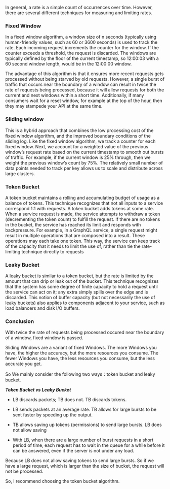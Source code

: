 In general, a rate is a simple count of occurrences over time. However, there are several different techniques for measuring and limiting rates.

### Fixed Window 
In a fixed window algorithm, a window size of n seconds (typically using human-friendly values, such as 60 or 3600 seconds) is used to track the rate. Each incoming request increments the counter for the window. If the counter exceeds a threshold, the request is discarded. The windows are typically defined by the floor of the current timestamp, so 12:00:03 with a 60 second window length, would be in the 12:00:00 window.

The advantage of this algorithm is that it ensures more recent requests gets processed without being starved by old requests. However, a single burst of traffic that occurs near the boundary of a window can result in twice the rate of requests being processed, because it will allow requests for both the current and next windows within a short time. Additionally, if many consumers wait for a reset window, for example at the top of the hour, then they may stampede your API at the same time.

### Sliding window
This is a hybrid approach that combines the low processing cost of the fixed window algorithm, and the improved boundary conditions of the sliding log. Like the fixed window algorithm, we track a counter for each fixed window. Next, we account for a weighted value of the previous window’s request rate based on the current timestamp to smooth out bursts of traffic. For example, if the current window is 25% through, then we weight the previous window’s count by 75%. The relatively small number of data points needed to track per key allows us to scale and distribute across large clusters.

### Token Bucket
A token bucket maintains a rolling and accumulating budget of usage as a balance of tokens. This technique recognizes that not all inputs to a service correspond 1:1 with requests. A token bucket adds tokens at some rate. When a service request is made, the service attempts to withdraw a token (decrementing the token count) to fulfill the request. If there are no tokens in the bucket, the service has reached its limit and responds with backpressure. For example, in a GraphQL service, a single request might result in multiple operations that are composed into a result. These operations may each take one token. This way, the service can keep track of the capacity that it needs to limit the use of, rather than tie the rate-limiting technique directly to requests

### Leaky Bucket
A leaky bucket is similar to a token bucket, but the rate is limited by the amount that can drip or leak out of the bucket. This technique recognizes that the system has some degree of finite capacity to hold a request until the service can act on it; any extra simply spills over the edge and is discarded. This notion of buffer capacity (but not necessarily the use of leaky buckets) also applies to components adjacent to your service, such as load balancers and disk I/O buffers.

### Conclusion

With twice the rate of requests being processed occured near the boundary of a window, fixed window is passed.

Sliding Windows are a variant of fixed Windows. The more Windows you have, the higher the accuracy, but the more resources you consume. The fewer Windows you have, the less resources you consume, but the less accurate you get.

So We mainly consider the following two ways：token bucket and leaky bucket.

***Token Bucket vs Leaky Bucket***

- LB discards packets; TB does not. TB discards tokens.

- LB sends packets at an average rate. TB allows for large bursts to be sent faster by speeding up the output.

- TB allows saving up tokens (permissions) to send large bursts. LB does not allow saving

- With LB, when there are a large number of burst requests in a short period of time, each request has to wait in the queue for a while before it can be answered, even if the server is not under any load.

Because LB does not allow saving tokens to send large bursts. So if we have a large request, which is larger than the size of bucket, the request will not be processed.

So, I recommend choosing the token bucket algorithm.
